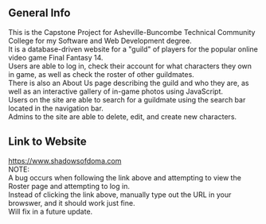 ## General Info
This is the Capstone Project for Asheville-Buncombe Technical Community College for my Software and Web Development degree.<br>
It is a database-driven website for a "guild" of players for the popular online video game Final Fantasy 14.<br>
Users are able to log in, check their account for what characters they own in game, as well as check the roster of other guildmates.<br>
There is also an About Us page describing the guild and who they are, as well as an interactive gallery of in-game photos using JavaScript.<br>
Users on the site are able to search for a guildmate using the search bar located in the navigation bar.<br>
Admins to the site are able to delete, edit, and create new characters.

## Link to Website
https://www.shadowsofdoma.com<br>
NOTE:<br>
A bug occurs when following the link above and attempting to view the Roster page and attempting to log in.<br>
Instead of clicking the link above, manually type out the URL in your browswer, and it should work just fine.<br>
Will fix in a future update.
